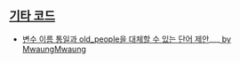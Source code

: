 ## [기타 코드](https://github.com/pwjdgus/Data_Analytics_for_Age_friendly_busan/labels/%EA%B8%B0%ED%83%80%20%EC%BD%94%EB%93%9C)

- [변수 이름 통일과 old_people을 대체할 수 있는 단어 제안](https://github.com/pwjdgus/Data_Analytics_for_Age_friendly_busan/issues/123)___[ by MwaungMwaung](https://github.com/MwaungMwaung)

